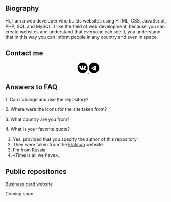 <h2>Biography</h2>
<p>Hi, I am a web developer who builds websites using HTML, CSS, JavaScript, PHP, SQL and MySQL. I like the field of web development, because you can create websites and understand that everyone can see it, you understand that in this way you can inform people in any country and even in space.</p>

<h2>Contact me</h2>
<p align="center">
  <a style="margin-left: 16px;" href="https://vk.com/id673347518" target="_blank">
    <img src="sign/vk.png" width="32px" height="32px"></img>
  </a>
  <a href="https://t.me/gunyapixel" target="_blank">
    <img src="sign/telegram.png" width="32px" height="32px"></img>
  </a>
</p>

<h2>Answers to FAQ</h2>
<p>1. Can I change and use the repository?</p>
<p>2. Where were the icons for the site taken from?</p>
<p>3. What country are you from?</p>
<p>4. What is your favorite quote?</p>
<ol>
  <li>Yes, provided that you specify the author of this repository.</li>
  <li>They were taken from the <a href="https://www.flaticon.com/" target="_blank">Flaticon</a> website.</li>
  <li>I'm from Russia.</li>
  <li>«Time is all we have».</li>
</ol>

<h2>Public repositories</h2>
<a href="https://github.com/GunyaPixel/businessCardWebsite" target="_blank">Business card website</a>
<p>Coming soon</p>
